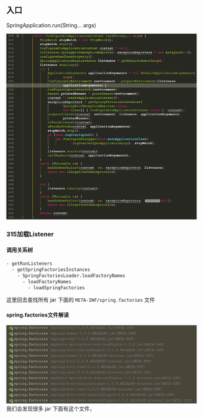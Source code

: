 ## 入口

SpringApplication.run(String... args)

![](images/01_01.png)

### 315加载Listener

  #### 调用关系树
  
  ```
  - getRunListeners
    - getSpringFactoriesInstances
      - SpringFactoriesLoader.loadFactoryNames 
        - loadFactoryNames
          - loadSpringFactories  
  ```          
  这里回去查找所有 jar 下面的 `META-INF/spring.factories` 文件
  
  #### spring.factories文件解读
  ![](images/01_02.png)
  我们会发现很多 jar 下面有这个文件，
             
